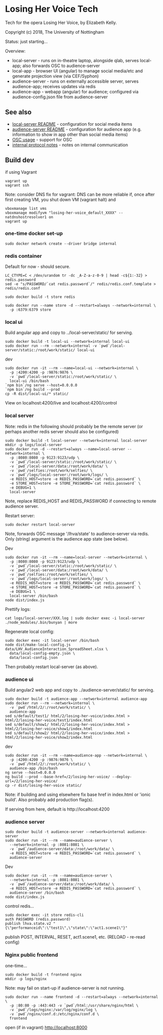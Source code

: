 # Losing Her Voice Tech

Tech for the opera Losing Her Voice, by Elizabeth Kelly.

Copyright (c) 2018, The University of Nottingham

Status: just starting...

Overview:
- local-server - runs on in-theatre laptop, alongside qlab, serves local-app; also forwards OSC to audience-server 
- local-app - browser UI (angular) to manage social media/etc and generate projection view (via CEF/Syphon)
- audience-server - runs on externally accessible server, serves audience-app; receives updates via redis
- audience-app - webapp (angular) for audience; configured via audience-config.json file from audience-server

## See also

- [local-server README](local-server/README.md) - configuration for social media items
- [audience-server README](audience-server/README.md) - configuration for audience app (e.g. information to show in app other than social media items)
- [OSC usage](docs/osc.md) - support for OSC
- [internal protocol notes](docs/protocol.md) - notes on internal communication

## Build dev

if using Vagrant
```
vagrant up
vagrant ssh
```

Note: consider DNS fix for vagrant: DNS can be more reliable if, once after first creating VM, you shut down VM (vagrant halt) and
```
vboxmanage list vms
vboxmanage modifyvm "losing-her-voice_default_XXXX" --natdnshostresolver1 on
vagrant up
```

### one-time docker set-up

```
sudo docker network create --driver bridge internal
```

### redis container

Default for now - should secure.

```
LC_CTYPE=C < /dev/urandom tr -dc _A-Z-a-z-0-9 | head -c${1:-32} > redis.password
sed -e "s/PASSWORD/`cat redis.password`/" redis/redis.conf.template > redis/redis.conf

sudo docker build -t store redis

sudo docker run --name store -d --restart=always --network=internal \
  -p :6379:6379 store
```


### local ui

Build angular app and copy to ../local-server/static/ for serving.

```
sudo docker build -t local-ui --network=internal local-ui
sudo docker run --rm --network=internal -v `pwd`/local-server/static:/root/work/static/ local-ui
```

dev
```
sudo docker run -it --rm --name=local-ui --network=internal \
  -p :4200:4200 -p :9876:9876 \
  -v `pwd`/local-server/static:/root/work/static/ \
  local-ui /bin/bash
`npm bin`/ng serve --host=0.0.0.0
`npm bin`/ng build --prod
cp -R dist/local-ui/* static/
```
View on localhost:4200/live and localhost:4200/control

### local server

Note: redis in the following should probably be the remote server
(or perhaps another redis server should also be configured)

```
sudo docker build -t local-server --network=internal local-server
mkdir -p logs/local-server
sudo docker run -d --restart=always --name=local-server --network=internal \
  -p :8080:8080 -p 9123:9123/udp \
  -v `pwd`/local-server/static:/root/work/static/ \
  -v `pwd`/local-server/data:/root/work/data/ \
  -v `pwd`/selfies:/root/work/selfies/ \
  -v `pwd`/logs/local-server:/root/work/logs/ \
  -e REDIS_HOST=store -e REDIS_PASSWORD=`cat redis.password` \
  -e STORE_HOST=store -e STORE_PASSWORD=`cat redis.password` \
  -e DEBUG=1 \
  local-server
```
Note, replace REDIS_HOST and REDIS_PASSWORD if connecting to remote audience server.

Restart server:
```
sudo docker restart local-server
```

Note, forwards OSC message '/lhva/state' to audience-server via redis. 
Only (string) argument is the audience app state (see below).

Dev
```
sudo docker run -it --rm --name=local-server --network=internal \
  -p :8080:8080 -p 9123:9123/udp \
  -v `pwd`/local-server/static:/root/work/static/ \
  -v `pwd`/local-server/data:/root/work/data/ \
  -v `pwd`/selfies:/root/work/selfies/ \
  -v `pwd`/logs/local-server:/root/work/logs/ \
  -e REDIS_HOST=store -e REDIS_PASSWORD=`cat redis.password` \
  -e STORE_HOST=store -e STORE_PASSWORD=`cat redis.password` \
  -e DEBUG=1 \
  local-server /bin/bash
node dist/index.js
```

Prettify logs:
```
cat logs/local-server/XXX.log | sudo docker exec -i local-server ./node_modules/.bin/bunyan | more
```

Regenerate local config:
```
sudo docker exec -it local-server /bin/bash
node dist/make-local-config.js data/LHV_AudienceInteraction_SpreadSheet.xlsx \
  data/local-config-empty.json \
  data/local-config.json
```

Then probably restart local-server (as above).

### audience ui

Build angular2 web app and copy to ../audience-server/static/ for serving.

```
sudo docker build -t audience-app --network=internal audience-app
sudo docker run --rm --network=internal \
  -v `pwd`/html/2/:/root/work/static/ \
  audience-app
sed s/default/test1/ html/2/losing-her-voice/index.html > html/2/losing-her-voice/test1/index.html
sed s/default/show1/ html/2/losing-her-voice/index.html > html/2/losing-her-voice/show1/index.html
sed s/default/show2/ html/2/losing-her-voice/index.html > html/2/losing-her-voice/show2/index.html
```

dev
```
sudo docker run -it --rm --name=audience-app --network=internal \
  -p :4200:4200 -p :9876:9876 \
  -v `pwd`/html/2/:/root/work/static/ \
  audience-app /bin/bash
ng serve --host=0.0.0.0
ng build --prod --base-href=/2/losing-her-voice/ --deploy-url=/2/losing-her-voice/
cp -r dist/losing-her-voice static/
```

Note: if building and using elsewhere fix base href in index.html or 'ionic build'.
Also probably add production flag(s).

If serving from here, default is http://localhost:4200

### audience server

```
sudo docker build -t audience-server --network=internal audience-server
sudo docker run -it --rm --name=audience-server \
  --network=internal -p :8081:8081 \
  -v `pwd`/audience-server/data:/root/work/data/ \
  -e REDIS_HOST=store -e REDIS_PASSWORD=`cat redis.password` \
  audience-server
```

Dev
```
sudo docker run -it --rm --name=audience-server \
  --network=internal -p :8081:8081 \
  -v `pwd`/audience-server/data:/root/work/data/ \
  -e REDIS_HOST=store -e REDIS_PASSWORD=`cat redis.password` \
  audience-server /bin/bash
node dist/index.js
```

control redis...
```
sudo docker exec -it store redis-cli
auth PASSWORD (redis.password)
publish lhva.state.v2 "{\"performanceid\":\"test1\",\"state\":\"act1.scene1\"}"
```

publish POST, INTERVAL, RESET, act1.scene1, etc. (RELOAD - re-read config)

### Nginx public frontend

one-time...
```
sudo docker build -t frontend nginx
mkdir -p logs/nginx
```
Note: may fail on start-up if audience-server is not running.
```
sudo docker run --name frontend -d --restart=always --network=internal \
  -p :80:80 -p :443:443 -v `pwd`/html:/usr/share/nginx/html \
  -v `pwd`/logs/nginx:/var/log/nginx/log \
  -v `pwd`/nginx/conf.d:/etc/nginx/conf.d \
  frontend 
```

open (if in vagrant) [http://localhost:8000](http://localhost:8000)
